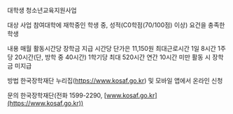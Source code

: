 대학생 청소년교육지원사업

대상
 사업 참여대학에 재학중인 학생 중, 성적(C0학점(70/100점) 이상) 요건을 충족한 학생

내용
 매월 활동시간당 장학금 지급
   시간당 단가은 11,150원
   최대근로시간
     1일 8시간
     1주당 20시간(단, 방학 중 40시간)
     1학기당 최대 520시간
 연간 10시간 미만 활동 시 장학금 미지급

방법
 한국장학재단 누리집(https://www.kosaf.go.kr) 및 모바일 앱에서 온라인 신청

문의
 한국장학재단(전화 1599-2290, [www.kosaf.go.kr](https://www.kosaf.go.kr))
